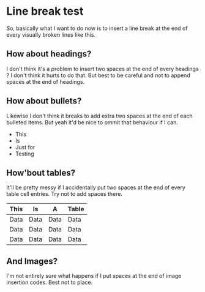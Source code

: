 <!-- Title : Testing Markdown to HTML -->
# Line break test

So, basically what I want to do now is
to insert a line break at the end of every visually broken lines
like this.

## How about headings?

I don't think it's a problem to insert two spaces at the end of every headings ?
I don't think it hurts to do that.
But best to be careful and not to append spaces at the end of headings.

<!-- image: some cat -->

## How about bullets?

Likewise I don't think it breaks to add extra two spaces at the end of each bulleted items.
But yeah it'd be nice to ommit that behaviour if I can.

<!-- image: a child eating chocolate -->

- This
- Is
- Just for
- Testing

## How'bout tables?

It'll be pretty messy if I accidentally put two spaces at the end of every table cell entries.
Try not to add spaces there.

|This|Is|A|Table|
|-|-|-|-|
|Data|Data|Data|Data|
|Data|Data|Data|Data|
|Data|Data|Data|Data|

## And Images?

I'm not entirely sure what happens if I put spaces at the end of image insertion codes.
Best not to place.
